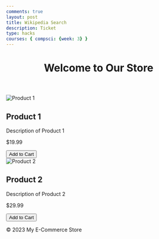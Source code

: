 ```yaml
---
comments: true
layout: post
title: Wikipedia Search
description: Ticket
type: hacks
courses: { compsci: {week: 3} }
---
```

<!DOCTYPE html>
<html lang="en">
<head>
    <meta charset="UTF-8">
    <meta name="viewport" content="width=device-width, initial-scale=1.0">
    <title>My E-Commerce Store</title>
    <link rel="stylesheet" href="styles.css">
</head>
<body>
    <header>
        <h1>Welcome to Our Store</h1>
    </header>
    <section class="product-list">
        <article class="product">
            <img src="product1.jpg" alt="Product 1">
            <h2>Product 1</h2>
            <p>Description of Product 1</p>
            <p class="price">$19.99</p>
            <button>Add to Cart</button>
        </article>
        <article class="product">
            <img src="product2.jpg" alt="Product 2">
            <h2>Product 2</h2>
            <p>Description of Product 2</p>
            <p class="price">$29.99</p>
            <button>Add to Cart</button>
        </article>
        <!-- Add more product articles here -->
    </section>
    <footer>
        <p>&copy; 2023 My E-Commerce Store</p>
    </footer>
</body>
</html>

